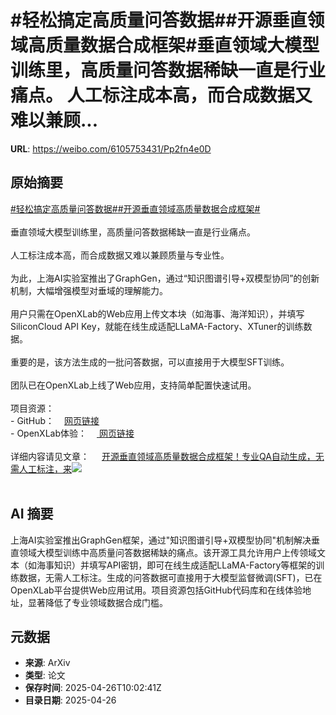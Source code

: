 # #轻松搞定高质量问答数据##开源垂直领域高质量数据合成框架#垂直领域大模型训练里，高质量问答数据稀缺一直是行业痛点。 人工标注成本高，而合成数据又难以兼顾...

**URL**: https://weibo.com/6105753431/Pp2fn4e0D

## 原始摘要

<a href="https://m.weibo.cn/search?containerid=231522type%3D1%26t%3D10%26q%3D%23%E8%BD%BB%E6%9D%BE%E6%90%9E%E5%AE%9A%E9%AB%98%E8%B4%A8%E9%87%8F%E9%97%AE%E7%AD%94%E6%95%B0%E6%8D%AE%23&amp;extparam=%23%E8%BD%BB%E6%9D%BE%E6%90%9E%E5%AE%9A%E9%AB%98%E8%B4%A8%E9%87%8F%E9%97%AE%E7%AD%94%E6%95%B0%E6%8D%AE%23" data-hide=""><span class="surl-text">#轻松搞定高质量问答数据#</span></a><a href="https://m.weibo.cn/search?containerid=231522type%3D1%26t%3D10%26q%3D%23%E5%BC%80%E6%BA%90%E5%9E%82%E7%9B%B4%E9%A2%86%E5%9F%9F%E9%AB%98%E8%B4%A8%E9%87%8F%E6%95%B0%E6%8D%AE%E5%90%88%E6%88%90%E6%A1%86%E6%9E%B6%23&amp;extparam=%23%E5%BC%80%E6%BA%90%E5%9E%82%E7%9B%B4%E9%A2%86%E5%9F%9F%E9%AB%98%E8%B4%A8%E9%87%8F%E6%95%B0%E6%8D%AE%E5%90%88%E6%88%90%E6%A1%86%E6%9E%B6%23" data-hide=""><span class="surl-text">#开源垂直领域高质量数据合成框架#</span></a><br><br>垂直领域大模型训练里，高质量问答数据稀缺一直是行业痛点。 <br><br>人工标注成本高，而合成数据又难以兼顾质量与专业性。<br><br>为此，上海AI实验室推出了GraphGen，通过“知识图谱引导+双模型协同”的创新机制，大幅增强模型对垂域的理解能力。  <br><br>用户只需在OpenXLab的Web应用上传文本块（如海事、海洋知识），并填写SiliconCloud API Key，就能在线生成适配LLaMA-Factory、XTuner的训练数据。<br><br>重要的是，该方法生成的一批问答数据，可以直接用于大模型SFT训练。<br><br>团队已在OpenXLab上线了Web应用，支持简单配置快速试用。<br><br>项目资源：<br>- GitHub：<a href="https://weibo.cn/sinaurl?u=https%3A%2F%2Fgithub.com%2Fopen-sciencelab%2FGraphGen" data-hide=""><span class="url-icon"><img style="width: 1rem;height: 1rem" src="https://h5.sinaimg.cn/upload/2015/09/25/3/timeline_card_small_web_default.png" referrerpolicy="no-referrer"></span><span class="surl-text">网页链接</span></a><br>- OpenXLab体验：<a href="https://g-app-center-000704-6802-aerppvq.openxlab.space/" data-hide=""><span class="url-icon"><img style="width: 1rem;height: 1rem" src="https://h5.sinaimg.cn/upload/2015/09/25/3/timeline_card_small_web_default.png" referrerpolicy="no-referrer"></span> <span class="surl-text">网页链接</span></a><br><br>详细内容请见文章： <a href="https://weibo.com/ttarticle/p/show?id=2309405159668409303163" data-hide=""><span class="url-icon"><img style="width: 1rem;height: 1rem" src="https://h5.sinaimg.cn/upload/2015/09/25/3/timeline_card_small_article_default.png" referrerpolicy="no-referrer"></span><span class="surl-text">开源垂直领域高质量数据合成框架！专业QA自动生成，无需人工标注，来</span></a><img style="" src="https://tvax1.sinaimg.cn/large/006Fd7o3gy1i0u4ube2rtj30rs0fm0u5.jpg" referrerpolicy="no-referrer"><br><br>

## AI 摘要

上海AI实验室推出GraphGen框架，通过"知识图谱引导+双模型协同"机制解决垂直领域大模型训练中高质量问答数据稀缺的痛点。该开源工具允许用户上传领域文本（如海事知识）并填写API密钥，即可在线生成适配LLaMA-Factory等框架的训练数据，无需人工标注。生成的问答数据可直接用于大模型监督微调(SFT)，已在OpenXLab平台提供Web应用试用。项目资源包括GitHub代码库和在线体验地址，显著降低了专业领域数据合成门槛。

## 元数据

- **来源**: ArXiv
- **类型**: 论文
- **保存时间**: 2025-04-26T10:02:41Z
- **目录日期**: 2025-04-26
